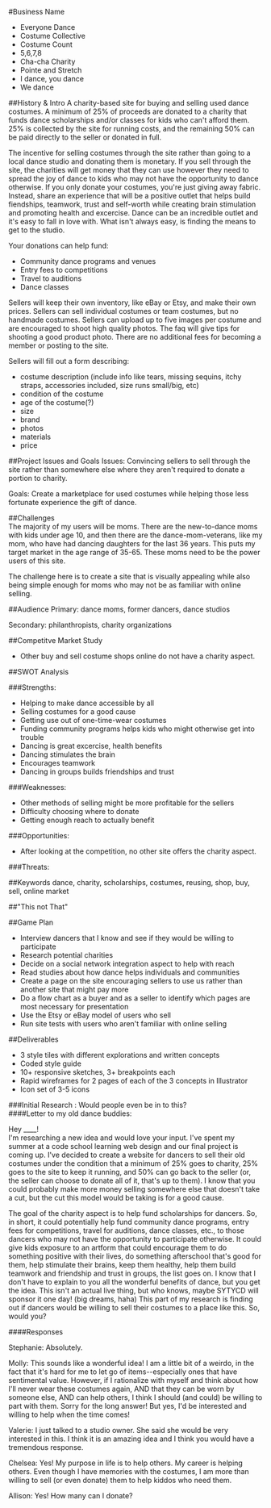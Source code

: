 #Business Name
- Everyone Dance
- Costume Collective
- Costume Count 
- 5,6,7,8
- Cha-cha Charity 
- Pointe and Stretch
- I dance, you dance
- We dance  

##History & Intro
A charity-based site for buying and selling used dance costumes. A minimum of 25% of proceeds are donated to a charity that funds dance scholarships and/or classes for kids who can't afford them. 25% is collected by the site for running costs, and the remaining 50% can be paid directly to the seller or donated in full.  

The incentive for selling costumes through the site rather than going to a local dance studio and donating them is monetary. If you sell through the site, the charities will get money that they can use however they need to spread the joy of dance to kids who may not have the opportunity to dance otherwise. If you only donate your costumes, you're just giving away fabric. Instead, share an experience that will be a positive outlet that helps build fiendships, teamwork, trust and self-worth while creating brain stimulation and promoting health and excercise. Dance can be an incredible outlet and it's easy to fall in love with. What isn't always easy, is finding the means to get to the studio. 

Your donations can help fund:
- Community dance programs and venues
- Entry fees to competitions
- Travel to auditions
- Dance classes

Sellers will keep their own inventory, like eBay or Etsy, and make their own prices. Sellers can sell individual costumes or team costumes, but no handmade costumes. Sellers can upload up to five images per costume and are encouraged to shoot high quality photos. The faq will give tips for shooting a good product photo. There are no additional fees for becoming a member or posting to the site.  

Sellers will fill out a form describing:
- costume description (include info like tears, missing sequins, itchy straps, accessories included, size runs small/big, etc)
- condition of the costume
- age of the costume(?)
- size
- brand
- photos
- materials
- price  

##Project Issues and Goals
Issues: Convincing sellers to sell through the site rather than somewhere else where they aren't required to donate a portion to charity.  

Goals: Create a marketplace for used costumes while helping those less fortunate experience the gift of dance. 

##Challenges  
The majority of my users will be moms. There are the new-to-dance moms with kids under age 10, and then there are the dance-mom-veterans, like my mom, who have had dancing daughters for the last 36 years. This puts my target market in the age range of 35-65. These moms need to be the power users of this site.  

The challenge here is to create a site that is visually appealing while also being simple enough for moms who may not be as familiar with online selling. 

##Audience
Primary: dance moms, former dancers, dance studios  

Secondary: philanthropists, charity organizations

##Competitve Market Study  
- Other buy and sell costume shops online do not have a charity aspect.

##SWOT Analysis

###Strengths:
- Helping to make dance accessible by all
- Selling costumes for a good cause
- Getting use out of one-time-wear costumes
- Funding community programs helps kids who might otherwise get into trouble
- Dancing is great excercise, health benefits
- Dancing stimulates the brain
- Encourages teamwork
- Dancing in groups builds friendships and trust

###Weaknesses:
- Other methods of selling might be more profitable for the sellers
- Difficulty choosing where to donate
- Getting enough reach to actually benefit 

###Opportunities:
-  After looking at the competition, no other site offers the charity aspect. 

###Threats:

##Keywords
dance, charity, scholarships, costumes, reusing, shop, buy, sell, online market

##"This not That"

##Game Plan
- Interview dancers that I know and see if they would be willing to participate
- Research potential charities
- Decide on a social network integration aspect to help with reach
- Read studies about how dance helps individuals and communities
- Create a page on the site encouraging sellers to use us rather than another site that might pay more
- Do a flow chart as a buyer and as a seller to identify which pages are most necessary for presentation
- Use the Etsy or eBay model of users who sell 
- Run site tests with users who aren't familiar with online selling

##Deliverables
- 3 style tiles with different explorations and written concepts
- Coded style guide
- 10+ responsive sketches, 3+ breakpoints each
- Rapid wireframes for 2 pages of each of the 3 concepts in Illustrator
- Icon set of 3-5 icons

###Initial Research : Would people even be in to this?  
####Letter to my old dance buddies:  

Hey ____!   
I'm researching a new idea and would love your input.
I've spent my summer at a code school learning web design and our final project is coming up. I've decided to create a website for dancers to sell their old costumes under the condition that a minimum of 25% goes to charity, 25% goes to the site to keep it running, and 50% can go back to the seller (or, the seller can choose to donate all of it, that's up to them). I know that you could probably make more money selling somewhere else that doesn't take a cut, but the cut this model would be taking is for a good cause.  

The goal of the charity aspect is to help fund scholarships for dancers. So, in short, it could potentially help fund community dance programs, entry fees for competitions, travel for auditions, dance classes, etc., to those dancers who may not have the opportunity to participate otherwise. It could give kids exposure to an artform that could encourage them to do something positive with their lives, do something afterschool that's good for them, help stimulate their brains, keep them healthy, help them build teamwork and friendship and trust in groups, the list goes on. I know that I don't have to explain to you all the wonderful benefits of dance, but you get the idea. This isn't an actual live thing, but who knows, maybe SYTYCD will sponsor it one day! (big dreams, haha) This part of my research is finding out if dancers would be willing to sell their costumes to a place like this. So, would you?  

####Responses

Stephanie: Absolutely.  

Molly: This sounds like a wonderful idea! I am a little bit of a weirdo, in the fact that it's hard for me to let go of items--especially ones that have sentimental value. However, if I rationalize with myself and think about how I'll never wear these costumes again, AND that they can be worn by someone else, AND can help others, I think I should (and could) be willing to part with them. Sorry for the long answer! But yes, I'd be interested and willing to help when the time comes!  

Valerie: I just talked to a studio owner. She said she would be very interested in this. I think it is an amazing idea and I think you would have a tremendous response.  

Chelsea: Yes! My purpose in life is to help others. My career is helping others. Even though I have memories with the costumes, I am more than willing to sell (or even donate) them to help kiddos who need them.

Allison: Yes! How many can I donate?





